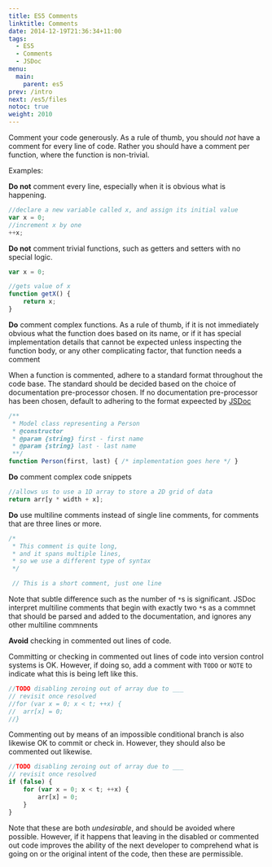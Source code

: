 ```yaml
---
title: ES5 Comments
linktitle: Comments
date: 2014-12-19T21:36:34+11:00
tags:
  - ES5
  - Comments
  - JSDoc
menu:
  main:
    parent: es5
prev: /intro
next: /es5/files
notoc: true
weight: 2010
---
```


Comment your code generously.
As a rule of thumb, you should *not* have a comment for every line of code.
Rather you should have a comment per function,
where the function is non-trivial.

Examples:

**Do not** comment every line,
especially when it is obvious what is happening.

```javascript
//declare a new variable called x, and assign its initial value
var x = 0;
//increment x by one
++x;
```

**Do not** comment trivial functions, such as getters and setters with no special logic.

```javascript
var x = 0;

//gets value of x
function getX() {
	return x;
}
```

**Do** comment complex functions.
As a rule of thumb,
if it is not immediately obvious what the function does based on its name,
or if it has special implementation details that cannot be expected unless inspecting the function body,
or any other complicating factor,
that function needs a comment

When a function is commented, adhere to a standard format throughout the code base.
The standard should be decided based on the choice of documentation pre-processor chosen.
If no documentation pre-processor has been chosen,
default to adhering to the format expeected by
[JSDoc](http://usejsdoc.org/about-getting-started.html)

```javascript
/**
 * Model class representing a Person
 * @constructor
 * @param {string} first - first name
 * @param {string} last - last name
 **/
function Person(first, last) { /* implementation goes here */ }
```

**Do** comment complex code snippets

```javascript
//allows us to use a 1D array to store a 2D grid of data
return arr[y * width + x];
```

**Do** use multiline comments instead of single line comments,
for comments that are three lines or more.

```javascript
/* 
 * This comment is quite long,
 * and it spans multiple lines,
 * so we use a different type of syntax
 */

 // This is a short comment, just one line
 ```

Note that subtle difference such as the number of `*`s
is significant.
JSDoc interpret multiline comments that begin with exactly two `*`s
as a commnet that should be parsed and added to the documentation,
and ignores any other multiline commnents

**Avoid** checking in commented out lines of code.

Committing or checking in commented out lines of code
into version control systems is OK.
However, if doing so, add a comment with `TODO` or `NOTE`
to indicate what this is being left like this.

```javascript
//TODO disabling zeroing out of array due to ___
// revisit once resolved
//for (var x = 0; x < t; ++x) {
//	arr[x] = 0;
//}
```

Commenting out by means of an impossible conditional branch
is also likewise OK to commit or check in.
However, they should also be commented out likewise.

```javascript
//TODO disabling zeroing out of array due to ___
// revisit once resolved
if (false) {
	for (var x = 0; x < t; ++x) {
		arr[x] = 0;
	}
}
```

Note that these are both *undesirable*,
and should be avoided where possible.
However, if it happens that leaving in the disabled or commented out code
improves the ability of the next developer to comprehend what is going on
or the original intent of the code,
then these are permissible.
